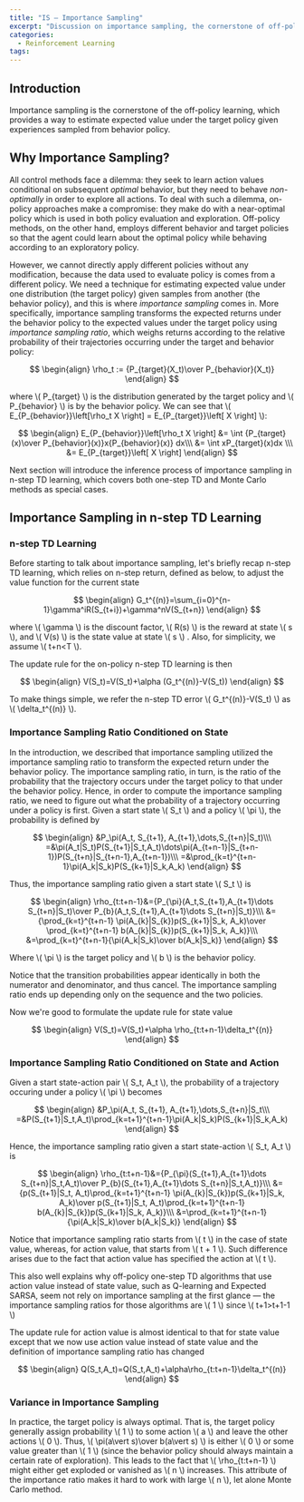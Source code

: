 ```yaml
---
title: "IS — Importance Sampling"
excerpt: "Discussion on importance sampling, the cornerstone of off-policy learning."
categories:
  - Reinforcement Learning
tags:
---
```


## Introduction

Importance sampling is the cornerstone of the off-policy learning, which provides a way to estimate expected value under the target policy given experiences sampled from behavior policy.

## Why Importance Sampling?

All control methods face a dilemma: they seek to learn action values conditional on subsequent *optimal* behavior, but they need to behave *non-optimally* in order to explore all actions. To deal with such a dilemma, on-policy approaches make a compromise: they make do with a near-optimal policy which is used in both policy evaluation and exploration. Off-policy methods, on the other hand, employs different behavior and target policies so that the agent could learn about the optimal policy while behaving according to an exploratory policy.

However, we cannot directly apply different policies without any modification, because the data used to evaluate policy is comes from a different policy. We need a technique for estimating expected value under one distribution (the target policy) given samples from another (the behavior policy), and this is where *importance sampling* comes in. More specifically, importance sampling transforms the expected returns under the behavior policy to the expected values under the target policy using *importance sampling ratio*, which weighs returns according to the relative probability of their trajectories occurring under the target and behavior policy:


$$
\begin{align}
\rho_t := {P_{target}(X_t)\over P_{behavior}(X_t)} 
\end{align}
$$


where \\( P_{target} \\) is the distribution generated by the target policy and \\( P_{behavior} \\) is by the behavior policy. We can see that \\( E_{P_{behavior}}\left[\rho_t X \right] = E_{P_{target}}\left[ X \right] \\):


$$
\begin{align}
E_{P_{behavior}}\left[\rho_t X \right] &= \int {P_{target}(x)\over P_{behavior}(x)}x{P_{behavior}(x)} dx\\\
&= \int xP_{target}(x)dx \\\
&= E_{P_{target}}\left[ X \right]
\end{align}
$$


Next section will introduce the inference process of importance sampling in n-step TD learning, which covers both one-step TD and Monte Carlo methods as special cases.

## Importance Sampling in n-step TD Learning

### n-step TD Learning 

Before starting to talk about importance sampling, let's briefly recap n-step TD learning, which relies on n-step return, defined as below, to adjust the value function for the current state

$$
\begin{align}
G_t^{(n)}=\sum_{i=0}^{n-1}\gamma^iR(S_{t+i})+\gamma^nV(S_{t+n})
\end{align}
$$

where \\( \gamma \\) is the discount factor, \\( R(s) \\) is the reward at state \\( s \\), and \\( V(s) \\) is the state value at state \\( s \\) . Also, for simplicity, we assume \\( t+n<T \\). 

The update rule for the on-policy n-step TD learning is then

$$
\begin{align}
V(S_t)=V(S_t)+\alpha (G_t^{(n)}-V(S_t))
\end{align}
$$

To make things simple, we refer the n-step TD error \\( G_t^{(n)}-V(S_t) \\) as \\( \delta_t^{(n)} \\).

### Importance Sampling Ratio Conditioned on State

In the introduction, we described that importance sampling utilized the importance sampling ratio to transform the expected return under the behavior policy. The importance sampling ratio, in turn, is the ratio of the probability that the trajectory occurs under the target policy to that under the behavior policy. Hence, in order to compute the importance sampling ratio, we need to figure out what the probability of a trajectory occurring under a policy is first. Given a start state \\( S_t \\) and a policy \\( \pi \\), the probability is defined by

$$
\begin{align}
&P_\pi(A_t, S_{t+1}, A_{t+1},\dots,S_{t+n}|S_t)\\\
=&\pi(A_t|S_t)P(S_{t+1}|S_t,A_t)\dots\pi(A_{t+n-1}|S_{t+n-1})P(S_{t+n}|S_{t+n-1},A_{t+n-1})\\\
=&\prod_{k=t}^{t+n-1}\pi(A_k|S_k)P(S_{k+1}|S_k,A_k)
\end{align}
$$

Thus, the importance sampling ratio given a start state \\( S_t \\) is

$$
\begin{align}
\rho_{t:t+n-1}&={P_{\pi}(A_t,S_{t+1},A_{t+1}\dots S_{t+n}|S_t)\over P_{b}(A_t,S_{t+1},A_{t+1}\dots S_{t+n}|S_t)}\\\
&={\prod_{k=t}^{t+n-1} \pi(A_{k}|S_{k})p(S_{k+1}|S_k, A_k)\over \prod_{k=t}^{t+n-1} b(A_{k}|S_{k})p(S_{k+1}|S_k, A_k)}\\\
&=\prod_{k=t}^{t+n-1}{\pi(A_k|S_k)\over b(A_k|S_k)}
\end{align}
$$

Where \\( \pi \\) is the target policy and \\( b \\) is the behavior policy.

Notice that the transition probabilities appear identically in both the numerator and denominator, and thus cancel. The importance sampling ratio ends up depending only on the sequence and the two policies.

Now we're good to formulate the update rule for state value

$$
\begin{align}
V(S_t)=V(S_t)+\alpha \rho_{t:t+n-1}\delta_t^{(n)}
\end{align}
$$


### Importance Sampling Ratio Conditioned on State and Action

Given a start state-action pair \\( S_t, A_t \\), the probability of a trajectory occuring under a policy \\( \pi \\) becomes

$$
\begin{align}
&P_\pi(A_t, S_{t+1}, A_{t+1},\dots,S_{t+n}|S_t\\\
=&P(S_{t+1}|S_t,A_t)\prod_{k=t+1}^{t+n-1}\pi(A_k|S_k)P(S_{k+1}|S_k,A_k)
\end{align}
$$

Hence, the importance sampling ratio given a start state-action \\( S_t, A_t \\) is

$$
\begin{align}
\rho_{t:t+n-1}&={P_{\pi}(S_{t+1},A_{t+1}\dots S_{t+n}|S_t,A_t)\over P_{b}(S_{t+1},A_{t+1}\dots S_{t+n}|S_t,A_t)}\\\
&={p(S_{t+1}|S_t, A_t)\prod_{k=t+1}^{t+n-1} \pi(A_{k}|S_{k})p(S_{k+1}|S_k, A_k)\over p(S_{t+1}|S_t, A_t)\prod_{k=t+1}^{t+n-1} b(A_{k}|S_{k})p(S_{k+1}|S_k, A_k)}\\\
&=\prod_{k=t+1}^{t+n-1}{\pi(A_k|S_k)\over b(A_k|S_k)}
\end{align}
$$

Notice that importance sampling ratio starts from \\( t \\) in the case of state value, whereas, for action value, that starts from \\( t + 1 \\). Such difference arises due to the fact that action value has specified the action at \\( t \\). 

This also well explains why off-policy one-step TD algorithms that use action value instead of state value, such as Q-learning and Expected SARSA, seem not rely on importance sampling at the first glance — the importance sampling ratios for those algorithms are \\( 1 \\) since \\( t+1>t+1-1 \\) 

The update rule for action value is almost identical to that for state value except that we now use action value instead of state value and the definition of importance sampling ratio has changed

$$
\begin{align}
Q(S_t,A_t)=Q(S_t,A_t)+\alpha\rho_{t:t+n-1}\delta_t^{(n)}
\end{align}
$$


### Variance in Importance Sampling

 In practice, the target policy is always optimal. That is, the target policy generally assign probability \\( 1 \\) to some action \\( a \\) and leave the other actions \\( 0 \\). Thus, \\( \pi(a\vert s)\over b(a\vert s) \\) is either \\( 0 \\) or some value greater than \\( 1 \\) (since the behavior policy should always maintain a certain rate of exploration). This leads to the fact that \\( \rho_{t:t+n-1} \\) might either get exploded or vanished as \\( n \\) increases. This attribute of the importance ratio makes it hard to work with large \\( n \\), let alone Monte Carlo method. 